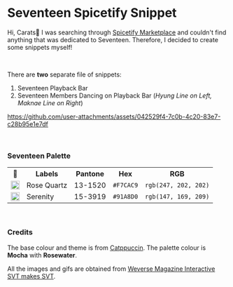 # Seventeen Spicetify Snippet
Hi, Carats🩷 I was searching through [Spicetify Marketplace](https://github.com/spicetify/marketplace) and couldn't find anything that was dedicated to Seventeen. Therefore, I decided to create some snippets myself!

<br>

There are **two** separate file of snippets:
1. Seventeen Playback Bar
2. Seventeen Members Dancing on Playback Bar (*Hyung Line on Left, Maknae Line on Right*)

https://github.com/user-attachments/assets/042529f4-7c0b-4c20-83e7-c28b95e1e7df


<br>

### Seventeen Palette
<table>
	<tr>
		<th>🎨</th>
		<th>Labels</th>
    <th>Pantone</th>
		<th>Hex</th>
		<th>RGB</th>
	</tr>
	<tr>
		<td><img src="https://i.ibb.co/3STVJ8S/Rose-Quartz.jpg" width="20"/></td>
		<td>Rose Quartz</td>
    <td>13-1520</td>
		<td><code>#F7CAC9</code></td>
		<td><code>rgb(247, 202, 202)</code></td>
	</tr>
  <tr>
    <td><img src="https://i.ibb.co/sHVgJqG/Serenity.jpg" width="20"/></td>
		<td>Serenity</td>
    <td>15-3919</td>
		<td><code>#91A8D0</code></td>
		<td><code>rgb(147, 169, 209)</code></td>
  </tr>
</table>
<br>

### Credits
The base colour and theme is from [Catppuccin](https://github.com/catppuccin/spicetify).
The palette colour is **Mocha** with **Rosewater**.

All the images and gifs are obtained from [Weverse Magazine Interactive SVT makes SVT](https://magazine.weverse.io/article/view/256?lang=en&artist=SEVENTEEN).
